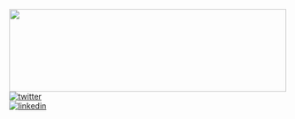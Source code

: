 <img align="left" src="https://cdn.gamedevmarket.net/wp-content/uploads/20191203195707/80446f3cd96a9d047e5bdba233c1c82f83f69d29.gif" width="500" height="150">
</br>
</br>

[![twitter](https://img.shields.io/badge/-@gvxnnv-313131?style=flat-square&labelColor=313131&logo=twitter&logoColor=white&color=313131)](https://twitter.com/gvxnnv)  
[![linkedin](https://img.shields.io/badge/-@gianni-313131?style=flat-square&labelColor=313131&logo=LinkedIn&logoColor=white&color=313131)](https://www.linkedin.com/in/giancarlocoelho/)  

